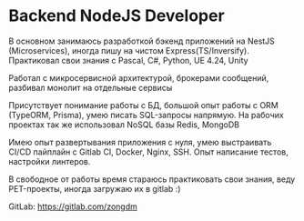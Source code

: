 # Backend NodeJS Developer

В основном занимаюсь разработкой бэкенд приложений на NestJS (Microservices), иногда пишу на чистом Express(TS/Inversify). Практиковал свои знания с Pascal, C#, Python, UE 4.24, Unity

Работал с микросервисной архитектурой, брокерами сообщений, разбивал монолит на отдельные сервисы

Присутствует понимание работы с БД, большой опыт работы с ORM (TypeORM, Prisma), умею писать SQL-запросы напрямую. На рабочих проектах так же использовал NoSQL базы Redis, MongoDB

Имею опыт развертывания приложения с нуля, умею выстраивать CI/CD пайплайн с Gitlab CI, Docker, Nginx, SSH. Опыт написание тестов, настройки линтеров.

В свободное от работы время стараюсь практиковать свои знания, веду PET-проекты, иногда загружаю их в gitlab :)

GitLab: https://gitlab.com/zongdm
